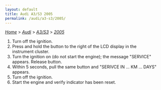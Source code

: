 ```yaml
---
layout: default
title: Audi A3/S3 2005
permalink: /audi/a3-s3/2005/
---
```

[*Home*](/) > [*Audi*](/audi/) > [*A3/S3*](/audi/a3-s3/) > [*2005*](/audi/a3-s3/2005/)
1. Turn off the ignition.
2. Press and hold the button to the right of the LCD display in the instrument cluster.
3. Turn the ignition on (do not start the engine); the message "SERVICE" appears. Release button.
4. Within 5 seconds, pull the same button and "SERIVCE IN … KM … DAYS" appears.
5. Turn off the ignition.
6. Start the engine and verify indicator has been reset.

